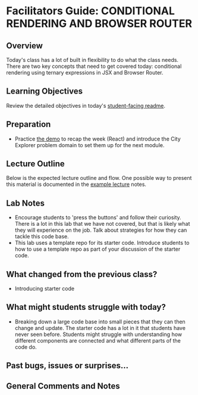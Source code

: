 # Facilitators Guide: CONDITIONAL RENDERING AND BROWSER ROUTER

## Overview

Today's class has a lot of built in flexibility to do what the class needs. There are two key concepts that need to get covered today: conditional rendering using ternary expressions in JSX and Browser Router.

## Learning Objectives

Review the detailed objectives in today's [student-facing readme](../README.md).

## Preparation

- Practice [the demo](../demo/city-explorer-react) to recap the week (React) and introduce the City Explorer problem domain to set them up for the next module.

## Lecture Outline

Below is the expected lecture outline and flow. One possible way to present this material is documented in the [example lecture](../facilitator/LECTURE-EXAMPLE.md) notes.

## Lab Notes

- Encourage students to 'press the buttons' and follow their curiosity. There is a lot in this lab that we have not covered, but that is likely what they will experience on the job. Talk about strategies for how they can tackle this code base.
- This lab uses a template repo for its starter code. Introduce students to how to use a template repo as part of your discussion of the starter code.

## What changed from the previous class?

- Introducing starter code

## What might students struggle with today?

- Breaking down a large code base into small pieces that they can then change and update. The starter code has a lot in it that students have never seen before. Students might struggle with understanding how different components are connected and what different parts of the code do.

## Past bugs, issues or surprises...

## General Comments and Notes
